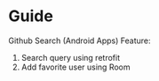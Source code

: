 # Guide
 Github Search (Android Apps)
  Feature:
   1. Search query using retrofit
   2. Add favorite user using Room
